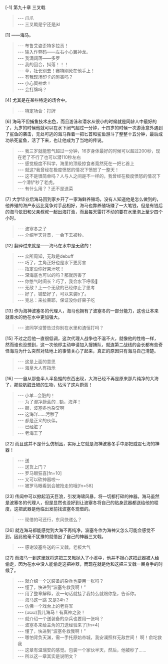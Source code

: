 
[-1] 第九十章 三叉戟
>--- 爪爪<br>
>--- 三叉戟是宁还是jkl<br>

[1] ——海马。
>--- 布鲁艾姿歪特多拉贡！<br>
>--- 输入作弊码——左右小心翼神龙。<br>
>--- 我滴阔落——多罗<br>
>--- 我的回合，抖落！！！<br>
>--- 草，社长别去！赛特刚死在他手上！<br>
>--- 有我现场印卡的厉害吗？<br>
>--- 小心翼神龙！<br>
>--- 会打牌吗？<br>

[4] 尤其是在某些特定的场合中。
>--- 特定场合：打牌<br>

[6] 海马不但捕鱼技术出色，而且游泳和潜水从很小的时候就是同龄人中最好的了，九岁的时候他就可以在水下闭气超过一分钟，十四岁的时候一次游泳意外遇到了鲨鱼的袭击，无处可逃的海马靠着一把匕首和鲨鱼游斗了整整十五分钟，最后成功杀死鲨鱼，活了下来，也让他成为了当地的传说。
>--- 我三岁就能憋气超过一分钟，16岁身体最好的时候可以超过200秒，现在老了不行了也可以潜110秒左右<br>
>--- 感觉极度不科学，海里的顶级掠食者竟然死在一把匕首上<br>
>--- 就这?我曾经在极度愤怒的情况下愤怒了一整天！<br>
>--- 这不是很简单吗？人与人之间是不一样的，我曾经在极度愤怒的情况下一个滑铲秒了老虎。<br>
>--- 有什么用？？还不是送菜<br>

[7] 大学毕业后海马回到家乡开了一家海鲜养殖场，没有人知道他是怎么做到的，他养殖的海产永远比竞争对手品相好，海马也靠养殖场赚了一大笔钱，但是有钱后的海马依旧和父亲叔叔一起出海打渔，而且每天雷打不动的要在水里泡上至少四个小时。
>--- 波塞冬之子<br>
>--- 介绍半天背景，一会下去被秒。<br>

[12] 翻译过来就是——海马在水中是无敌的！
>--- 众所周知，无敌是debuff<br>
>--- 巧了，主角正好也是水下更厉害<br>
>--- 指定没你好果汁吃！<br>
>--- 深海底也可以的吗？那就厉害了<br>
>--- 你憋气时间长？巧了，我会水下呼吸🤿<br>
>--- 无敌？上一个无敌的已经停止了思考<br>
>--- 好了，铺垫好了，可以来装b了。<br>
>--- 克总：来拉莱耶，保证没你好果子吃<br>

[13] 作为海神波塞冬的代理人，海马也拥有了波塞冬的一部分能力，这也让本来就善水的他在水中更加强大。
>--- 波同学没警告过你别在水里和渣恒打吗？<br>

[15] 不过之后他一直很低调，这次代理人战争也不温不火，就像他的性格一样，然而谁也没想到，这一次他却主动申请加入搜捕队，就连第二战线的会长都有些奇怪海马为什么突然对陆地上的事情关心了起来，真正的原因只有海马自己清楚。
>--- 这是上面的意思<br>
>--- 海皇大人有指示<br>

[16] ——自从那些半人半鱼蛙的东西出现，大海已经不再是原来那片纯净的大海了，那些肮脏丑陋的生物，玷污了这片蔚蓝！
>--- 小羊…会脏的！<br>
>--- 为了澄净蔚蓝的...额，海洋！<br>
>--- 额，波塞冬也杂交啊<br>
>--- 这海洋……污秽了<br>
>--- 都是正义的伙伴。<br>
>--- 已经脏了<br>
>--- 老海王了<br>

[22] 而且这并不是什么仿制品，实际上它就是海神波塞冬手中那把威震七海的神器！
>--- 送<br>
>--- 送货上门？<br>
>--- 罗马眼狂喜[fn=10]<br>
>--- 又可以砍神器啦～<br>
>--- 被罗马眼看到会被抢走的哦[fn=58]<br>

[23] 传闻中可以掀起滔天巨浪，引发海啸风暴，将一切都打碎的神器。海马虽然是波塞冬的代理人，但是显然也没好到让波塞冬将自己的贴身武器都送给他的程度，这把武器是他临出发前找波塞冬现借的。
>--- 现借的可还行，东风快递么？<br>

[26] 就连海马都能感觉到大海不再纯净，波塞冬作为海神又怎么可能会感觉不到，因此他毫不犹豫的就借出了自己的神器三叉戟。
>--- 感谢波塞冬送的三叉戟，老板大气<br>

[27] 而海马一到这里就将这把三叉戟抛入了小溪中，他并不担心这把武器被人给偷走，因为在水中没人能偷走这把神器，而现在就是他和这把三叉戟一展身手的时候了。
>--- 就介绍一个送装备的杂兵也要用一张吗？<br>
>--- 懂了，快进到“波塞冬救我啊！”<br>
>--- 用了整章解释，没一句话就挂了我特么就跟你急，告诉你。<br>
>--- 海马这一跳 又是24h？<br>
>--- 仿佛一个戏台上的老将军<br>
>--- (ಡωಡ)我儿海马！有真神之姿！<br>
>--- 就介绍一个送装备的杂兵也要用一张吗？<br>
>--- 波塞冬来给主角的刀送经验来了[fn=4]<br>
>--- 懂了，快进到“波塞冬救我啊！”<br>
>--- 哪怕背负天渊，需一手托原始帝城，我安澜照样无敌世间！
啊！俞坨救我<br>
>--- 这章有温瑞安的感觉。包装一个家伙半天，然后，他被秒了……<br>
>--- 所以这一章其实是说明文？<br>
